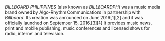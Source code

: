 _BILLBOARD PHILIPPINES_ (also known as _BILLBOARDPH_) was a music media brand owned by Algo-Rhythm Communications in partnership with _Billboard_. Its creation was announced on June 2016[1][2] and it was officially launched on September 15, 2016.[3][4] It provides music news, print and mobile publishing, music conferences and licensed shows for radio, internet and television.
